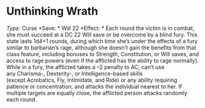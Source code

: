 ﻿---
name: Unthinking Wrath
type: Curse
save: Will 22
onset: 
frequency: 
effect:
  "Each round the victim is in combat, she must succeed at a DC 22 Will save or be overcome by a blind fury. This state lasts 1d4+1 rounds, during which time she’s under the effects of a fury similar to barbarian’s rage, although she doesn’t gain the benefits from that class feature, including bonuses to Strength, Constitution, or Will saves, and access to rage powers (even if the afflicted has the ability to rage normally). While in a fury, the afflicted takes a –2 penalty to AC, can’t use any Charisma-, Dexterity-, or Intelligence-based skills (except Acrobatics, Fly, Intimidate, and Ride) or any ability requiring patience or concentration, and attacks the individual nearest to her. If multiple targets are equally close, the afflicted person attacks randomly each round."
cure: 
---

# Unthinking Wrath
 *Type:* Curse
*Save: * Will 22 
*Effect: * Each round the victim is in combat, she must succeed at a DC 22 Will save or be overcome by a blind fury. This state lasts 1d4+1 rounds, during which time she’s under the effects of a fury similar to barbarian’s rage, although she doesn’t gain the benefits from that class feature, including bonuses to Strength, Constitution, or Will saves, and access to rage powers (even if the afflicted has the ability to rage normally). While in a fury, the afflicted takes a –2 penalty to AC, can’t use any Charisma-, Dexterity-, or Intelligence-based skills (except Acrobatics, Fly, Intimidate, and Ride) or any ability requiring patience or concentration, and attacks the individual nearest to her. If multiple targets are equally close, the afflicted person attacks randomly each round.